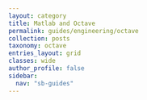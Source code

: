```yaml
---
layout: category
title: Matlab and Octave
permalink: guides/engineering/octave
collection: posts
taxonomy: octave
entries_layout: grid
classes: wide
author_profile: false
sidebar:
  nav: "sb-guides"
---
```


